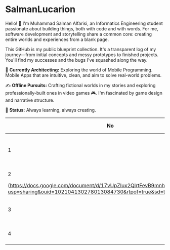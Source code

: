 # SalmanLucarion
Hello! 👋 I'm Muhammad Salman Alfarisi, an Informatics Engineering student passionate about building things, both with code and with words. For me, software development and storytelling share a common core: creating entire worlds and experiences from a blank page.

This GitHub is my public blueprint collection. It's a transparent log of my journey—from initial concepts and messy prototypes to finished projects. You'll find my successes and the bugs I've squashed along the way.

🔧 **Currently Architecting:**
Exploring the world of Mobile Programming. Mobile Apps that are intuitive, clean, and aim to solve real-world problems.

✍️ **Offline Pursuits:**
Crafting fictional worlds in my stories and exploring professionally-built ones in video games 🎮. I'm fascinated by game design and narrative structure.

🚀 **Status:**
Always learning, always creating.

| No | Minggu ke | Praktikum ke | Topik | Modul | Laporan Praktikum |
|----|-----------|--------------|-------|-------|------------------|
| 1  | 01        | 01           | Pengenalan Mobile Programming dan Setup Lingkungan | Modul 01 | [Laporan Praktikum](https://docs.google.com/document/d/1TMx0qiSN0Y5iieuE5TLPcz2C5UcShg62/edit?usp=sharing&ouid=102104130278013084730&rtpof=true&sd=true) |
| 2  | 01        | 01           | Widget Row dan Column | Modul 02 | [Laporan Praktikum]
(https://docs.google.com/document/d/17vUpZIux2QlrtFevB9mnhJLT8scvUKam/edit?usp=sharing&ouid=102104130278013084730&rtpof=true&sd=true) |
| 3  | 02        | 02           | Pengaturan Layout Row dan Column di Flutter | [Modul 03] | [Laporan Praktikum] |
| 4  | 02        | 02           | Widget Flexible dan Expanded | [Modul 04] | [Laporan Praktikum] |
